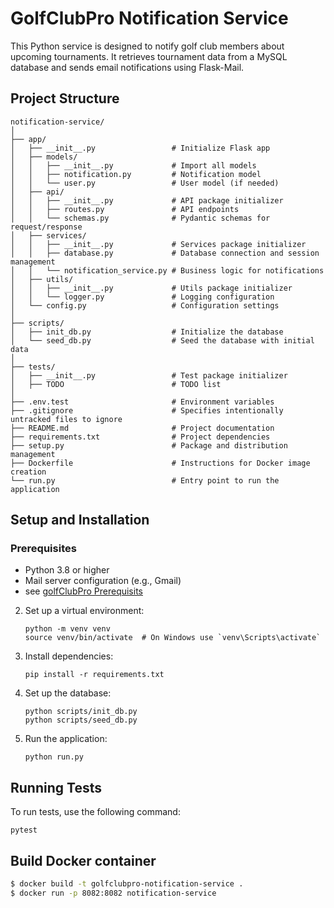 # GolfClubPro Notification Service

This Python service is designed to notify golf club members about upcoming tournaments. It retrieves tournament data from a MySQL database and sends email notifications using Flask-Mail.

## Project Structure

    notification-service/
    │
    ├── app/
    │   ├── __init__.py                 # Initialize Flask app
    │   ├── models/
    │   │   ├── __init__.py             # Import all models
    │   │   ├── notification.py         # Notification model
    │   │   └── user.py                 # User model (if needed)
    │   ├── api/
    │   │   ├── __init__.py             # API package initializer
    │   │   ├── routes.py               # API endpoints
    │   │   └── schemas.py              # Pydantic schemas for request/response
    │   ├── services/
    │   │   ├── __init__.py             # Services package initializer
    │   │   ├── database.py             # Database connection and session management
    │   │   └── notification_service.py # Business logic for notifications
    │   ├── utils/
    │   │   ├── __init__.py             # Utils package initializer
    │   │   └── logger.py               # Logging configuration
    │   └── config.py                   # Configuration settings
    │
    ├── scripts/
    │   ├── init_db.py                  # Initialize the database
    │   └── seed_db.py                  # Seed the database with initial data
    │
    ├── tests/
    │   ├── __init__.py                 # Test package initializer
    │   ├── TODO                        # TODO list
    │
    ├── .env.test                       # Environment variables
    ├── .gitignore                      # Specifies intentionally untracked files to ignore
    ├── README.md                       # Project documentation
    ├── requirements.txt                # Project dependencies
    ├── setup.py                        # Package and distribution management
    ├── Dockerfile                      # Instructions for Docker image creation
    └── run.py                          # Entry point to run the application

## Setup and Installation

### Prerequisites

- Python 3.8 or higher
- Mail server configuration (e.g., Gmail)
- see [golfClubPro Prerequisits](../README.md)

2. Set up a virtual environment:
   ```
   python -m venv venv
   source venv/bin/activate  # On Windows use `venv\Scripts\activate`
   ```

3. Install dependencies:
   ```
   pip install -r requirements.txt
   ```

4. Set up the database:
   ```
   python scripts/init_db.py
   python scripts/seed_db.py
   ```

5. Run the application:
   ```
   python run.py
   ```

## Running Tests

To run tests, use the following command:

```
pytest
```

## Build Docker container

```bash
$ docker build -t golfclubpro-notification-service .
$ docker run -p 8082:8082 notification-service
```

